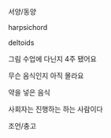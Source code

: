 

서양/동양

harpsichord

deltoids

그림 수업에 다닌지 4주 됐어요

무슨 음식인지 아직 몰라요

약을 넣은 음식

사회자는 진행하는 하는 사람이다

조언/충고

